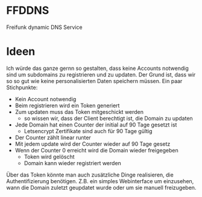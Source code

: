 # FFDDNS

Freifunk dynamic DNS Service

# Ideen

Ich würde das ganze gernn so gestalten, dass keine Accounts notwendig sind um subdomains
zu registrieren und zu updaten. Der Grund ist, dass wir so so gut wie keine personalisierten
Daten speichern müssen. Ein paar Stichpunkte:

- Kein Account notwendig
- Beim registrieren wird ein Token generiert
- Zum updaten muss das Token mitgeschickt werden
	- so wissen wir, dass der Client berechtigt ist, die Domain zu updaten
- Jede Domain hat einen Counter der initial auf 90 Tage gesetzt ist
	- Letsencrypt Zertifikate sind auch für 90 Tage gültig
- Der Counter zählt linear runter
- Mit jedem update wird der Counter wieder auf 90 Tage gesetz
- Wenn der Counter 0 erreicht wird die Domain wieder freigegeben
	- Token wird gelöscht
	- Domain kann wieder registriert werden

Über das Token könnte man auch zusätzliche Dinge realisieren, die Authentifizierung benötigen.
Z.B. ein simples Webinterface um einzusehen, wann die Domain zuletzt geupdatet wurde oder um sie
manuell freizugeben.
